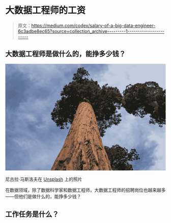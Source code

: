 # 大数据工程师的工资

> 原文：<https://medium.com/codex/salary-of-a-big-data-engineer-6c3adbe8ec65?source=collection_archive---------1----------------------->

## 大数据工程师是做什么的，能挣多少钱？

![](img/71da42a710a86af4af4cfe1a54edebaf.png)

尼古拉·马斯洛夫在 [Unsplash](https://unsplash.com/s/photos/sequoia?utm_source=unsplash&utm_medium=referral&utm_content=creditCopyText) 上的照片

在数据领域，除了数据科学家和数据工程师，大数据工程师的招聘岗位也越来越多——但他们是做什么的，能挣多少钱？

## 工作任务是什么？